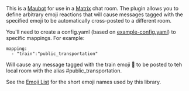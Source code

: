 This is a [Maubot](https://github.com/maubot/maubot) for use in a [Matrix](https://matrix.org/) chat room. The plugin allows you to define arbitrary emoji reactions that will cause messages tagged with the specified emoji to be automatically cross-posted to a different room.

You'll need to create a config.yaml (based on [example-config.yaml](example-config.yaml)) to specific mappings. For example:
```
mapping:
  - "train":"public_transportation"
```
Will cause any message tagged with the train emoji :train: to be posted to teh local room with the alias #public_transportation.

See the [Emoji List](emoji_list.md) for the short emoji names used by this library.

